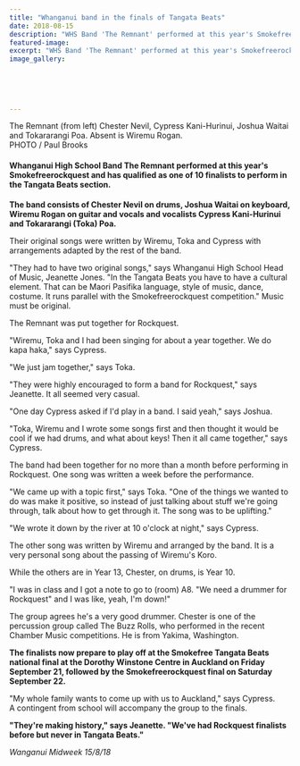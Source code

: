 ```yaml
---
title: "Whanganui band in the finals of Tangata Beats"
date: 2018-08-15
description: "WHS Band 'The Remnant' performed at this year's Smokefreerockquest & qualified to perform in the Tangata Beats section..."
featured-image: 
excerpt: "WHS Band 'The Remnant' performed at this year's Smokefreerockquest & qualified to perform in the Tangata Beats section."
image_gallery:
	
	
	
	
	
---
```


<p><span>The Remnant (from left) Chester Nevil, Cypress Kani-Hurinui, Joshua Waitai and Tokararangi Poa. Absent is Wiremu Rogan. <br />PHOTO / Paul Brooks</span></p>
<h4 class="element element-paragraph">Whanganui High School Band The Remnant performed at this year's Smokefreerockquest and has qualified as one of 10 finalists to perform in the Tangata Beats section.</h4>
<p class="element element-paragraph"><strong>The band consists of Chester Nevil on drums, Joshua Waitai on keyboard, Wiremu Rogan on guitar and vocals and vocalists Cypress Kani-Hurinui and Tokararangi (Toka) Poa.</strong></p>
<p class="element element-paragraph">Their original songs were written by Wiremu, Toka and Cypress with arrangements adapted by the rest of the band.</p>
<p class="element element-paragraph">"They had to have two original songs," says Whanganui High School Head of Music, Jeanette Jones. "In the Tangata Beats you have to have a cultural element. That can be Maori Pasifika language, style of music, dance, costume. It runs parallel with the Smokefreerockquest competition." Music must be original.</p>
<p class="element element-paragraph">The Remnant was put together for Rockquest.</p>
<p class="element element-paragraph">"Wiremu, Toka and I had been singing for about a year together. We do kapa haka," says Cypress.</p>
<p class="element element-paragraph">"We just jam together," says Toka.</p>
<p class="element element-paragraph">"They were highly encouraged to form a band for Rockquest," says Jeanette. It all seemed very casual.</p>
<p class="element element-paragraph">"One day Cypress asked if I'd play in a band. I said yeah," says Joshua.</p>
<p class="element element-paragraph">"Toka, Wiremu and I wrote some songs first and then thought it would be cool if we had drums, and what about keys! Then it all came together," says Cypress.</p>
<p class="element element-paragraph">The band had been together for no more than a month before performing in Rockquest. One song was written a week before the performance.</p>
<p class="element element-paragraph">"We came up with a topic first," says Toka. "One of the things we wanted to do was make it positive, so instead of just talking about stuff we're going through, talk about how to get through it. The song was to be uplifting."</p>
<p class="element element-paragraph">"We wrote it down by the river at 10 o'clock at night," says Cypress.</p>
<p class="element element-paragraph">The other song was written by Wiremu and arranged by the band. It is a very personal song about the passing of Wiremu's Koro.</p>
<p class="element element-paragraph">While the others are in Year 13, Chester, on drums, is Year 10.</p>
<p class="element element-paragraph">"I was in class and I got a note to go to (room) A8. "We need a drummer for Rockquest" and I was like, yeah, I'm down!"</p>
<p class="element element-paragraph">The group agrees he's a very good drummer. Chester is one of the percussion group called The Buzz Rolls, who performed in the recent Chamber Music competitions. He is from Yakima, Washington.</p>
<p class="element element-paragraph"><strong>The finalists now prepare to play off at the Smokefree Tangata Beats national final at the Dorothy Winstone Centre in Auckland on Friday September 21, followed by the Smokefreerockquest final on Saturday September 22.</strong></p>
<p class="element element-paragraph">"My whole family wants to come up with us to Auckland," says Cypress.<br />A contingent from school will accompany the group to the finals.</p>
<p class="element element-paragraph"><strong>"They're making history," says Jeanette. "We've had Rockquest finalists before but never in Tangata Beats."</strong></p>
<p><em>Wanganui Midweek 15/8/18</em></p>

